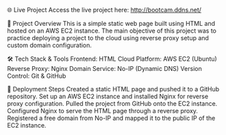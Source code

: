 🌐 Live Project
Access the live project here: http://bootcam.ddns.net/


🚀 Project Overview
This is a simple static web page built using HTML and hosted on an AWS EC2 instance. The main objective of this project was to practice deploying a project to the cloud using reverse proxy setup and custom domain configuration.


🛠️ Tech Stack & Tools
Frontend: HTML
Cloud Platform: AWS EC2 (Ubuntu)
Reverse Proxy: Nginx
Domain Service: No-IP (Dynamic DNS)
Version Control: Git & GitHub


🔧 Deployment Steps
Created a static HTML page and pushed it to a GitHub repository.
Set up an AWS EC2 instance and installed Nginx for reverse proxy configuration.
Pulled the project from GitHub onto the EC2 instance.
Configured Nginx to serve the HTML page through a reverse proxy.
Registered a free domain from No-IP and mapped it to the public IP of the EC2 instance.


